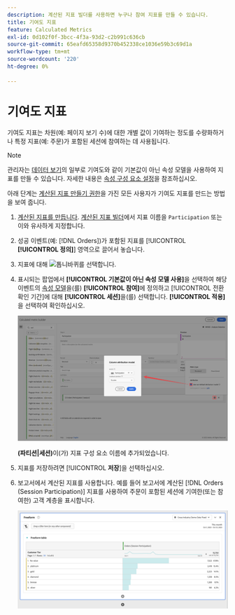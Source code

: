 ```yaml
---
description: 계산된 지표 빌더를 사용하면 누구나 참여 지표를 만들 수 있습니다.
title: 기여도 지표
feature: Calculated Metrics
exl-id: 0d102f0f-3bcc-4f3a-93d2-c2b991c636cb
source-git-commit: 65eafd65358d9370b452338ce1036e59b3c69d1a
workflow-type: tm+mt
source-wordcount: '220'
ht-degree: 0%

---
```


# 기여도 지표

기여도 지표는 차원(예: 페이지 보기 수)에 대한 개별 값이 기여하는 정도를 수량화하거나 특정 지표(예: 주문)가 포함된 세션에 참여하는 데 사용됩니다.

>[!NOTE]
>
>관리자는 [데이터 보기](https://experienceleague.adobe.com/en/docs/analytics-platform/using/cja-dataviews/data-views)의 일부로 기여도와 같이 기본값이 아닌 속성 모델을 사용하여 지표를 만들 수 있습니다. 자세한 내용은 [속성 구성 요소 설정](../../../data-views/component-settings/attribution.md)을 참조하십시오.

아래 단계는 [계산된 지표 만들기 권한](/help/technotes//access-control.md#user-level-access)을 가진 모든 사용자가 기여도 지표를 만드는 방법을 보여 줍니다.

1. [계산된 지표를 만듭니다](cm-workflow.md). [계산된 지표 빌더](cm-build-metrics.md)에서 지표 이름을 `Participation` 또는 이와 유사하게 지정합니다.
1. 성공 이벤트(예: [!DNL Orders])가 포함된 지표를 [!UICONTROL **[!UICONTROL 정의]**] 영역으로 끌어서 놓습니다.
1. 지표에 대해 ![톱니바퀴](https://spectrum.adobe.com/static/icons/workflow_18/Smock_Settings_18_N.svg)를 선택합니다.
1. 표시되는 팝업에서 **[!UICONTROL 기본값이 아닌 속성 모델 사용]**&#x200B;을 선택하여 해당 이벤트의 [속성 모델](/help/components/calc-metrics/cm-workflow/m-metric-type-alloc.md)을(를) **[!UICONTROL 참여]**&#x200B;에 정의하고 [!UICONTROL 전환 확인 기간]에 대해 **[!UICONTROL 세션]**&#x200B;을(를) 선택합니다. **[!UICONTROL 적용]**&#x200B;을 선택하여 확인하십시오.


   ![전환 확인 기간 동안 선택된 모델 및 세션으로 선택된 기여도를 표시하는 열 특성 모델 팝업](assets/participation-setup.png)

   **(파티션|세션)**&#x200B;이(가) 지표 구성 요소 이름에 추가되었습니다.



1. 지표를 저장하려면 [!UICONTROL **저장**]&#x200B;을 선택하십시오.
1. 보고서에서 계산된 지표를 사용합니다. 예를 들어 보고서에 계산된 [!DNL Orders (Session Participation)] 지표를 사용하여 주문이 포함된 세션에 기여한(또는 참여한) 고객 계층을 표시합니다.

   ![고객 계층 및 주문을 표시하는 자유 형식 테이블입니다.](assets/participation-pages-customer-tier.png)
